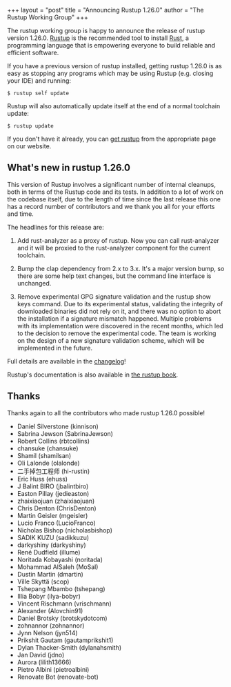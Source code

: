 +++
layout = "post"
title = "Announcing Rustup 1.26.0"
author = "The Rustup Working Group"
+++

The rustup working group is happy to announce the release of rustup version 1.26.0. [Rustup][install] is the recommended tool to install [Rust][rust], a programming language that is empowering everyone to build reliable and efficient software.

If you have a previous version of rustup installed, getting rustup 1.26.0 is as easy as stopping any programs which may be using Rustup (e.g. closing your IDE) and running:

```console
$ rustup self update
```

Rustup will also automatically update itself at the end of a normal toolchain update:

```console
$ rustup update
```

If you don't have it already, you can [get rustup][install] from the appropriate page on our website.

[rust]: https://www.rust-lang.org
[install]: https://rustup.rs

## What's new in rustup 1.26.0

This version of Rustup involves a significant number of internal cleanups, both in terms
of the Rustup code and its tests. In addition to a lot of work on the codebase
itself, due to the length of time since the last release this one has a record number
of contributors and we thank you all for your efforts and time.

The headlines for this release are:

1. Add rust-analyzer as a proxy of rustup. Now you can call rust-analyzer and it will be proxied to the rust-analyzer component for the current toolchain.

2. Bump the clap dependency from 2.x to 3.x. It's a major version bump, so there are some help text changes, but the command line interface is unchanged.

3. Remove experimental GPG signature validation and the rustup show keys command. Due to its experimental status, validating the integrity of downloaded binaries did not rely on it, and there was no option to abort the installation if a signature mismatch happened. Multiple problems with its implementation were discovered in the recent months, which led to the decision to remove the experimental code. The team is working on the design of a new signature validation scheme, which will be implemented in the future.

Full details are available in the [changelog]!

Rustup's documentation is also available in [the rustup book][book].

[changelog]: https://github.com/rust-lang/rustup/blob/stable/CHANGELOG.md
[book]: https://rust-lang.github.io/rustup/

## Thanks

Thanks again to all the contributors who made rustup 1.26.0 possible!

- Daniel Silverstone (kinnison)
- Sabrina Jewson (SabrinaJewson)
- Robert Collins (rbtcollins)
- chansuke (chansuke)
- Shamil (shamilsan)
- Oli Lalonde (olalonde)
- 二手掉包工程师 (hi-rustin)
- Eric Huss (ehuss)
- J Balint BIRO (jbalintbiro)
- Easton Pillay (jedieaston)
- zhaixiaojuan (zhaixiaojuan)
- Chris Denton (ChrisDenton)
- Martin Geisler (mgeisler)
- Lucio Franco (LucioFranco)
- Nicholas Bishop (nicholasbishop)
- SADIK KUZU (sadikkuzu)
- darkyshiny (darkyshiny)
- René Dudfield (illume)
- Noritada Kobayashi (noritada)
- Mohammad AlSaleh (MoSal)
- Dustin Martin (dmartin)
- Ville Skyttä (scop)
- Tshepang Mbambo (tshepang)
- Illia Bobyr (ilya-bobyr)
- Vincent Rischmann (vrischmann)
- Alexander (Alovchin91)
- Daniel Brotsky (brotskydotcom)
- zohnannor (zohnannor)
- Jynn Nelson (jyn514)
- Prikshit Gautam (gautamprikshit1)
- Dylan Thacker-Smith (dylanahsmith)
- Jan David (jdno)
- Aurora (lilith13666)
- Pietro Albini (pietroalbini)
- Renovate Bot (renovate-bot)
